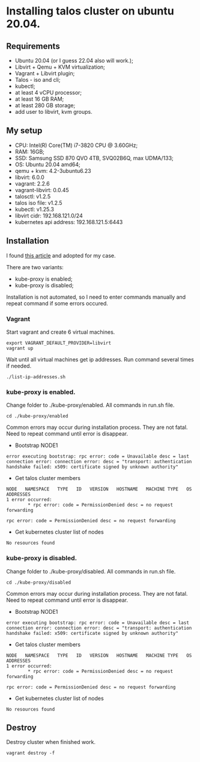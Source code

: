 # Installing talos cluster on ubuntu 20.04.

## Requirements

- Ubuntu 20.04 (or I guess 22.04 also will work.);
- Libvirt + Qemu + KVM virtualization;
- Vagrant + Libvirt plugin;
- Talos - iso and cli;
- kubectl;
- at least 4 vCPU processor;
- at least 16 GB RAM;
- at least 280 GB storage;
- add user to libvirt, kvm groups.

## My setup
- CPU: Intel(R) Core(TM) i7-3820 CPU @ 3.60GHz;
- RAM: 16GB;
- SSD: Samsung SSD 870 QVO 4TB, SVQ02B6Q, max UDMA/133;
- OS: Ubuntu 20.04 amd64;
- qemu + kvm: 4.2-3ubuntu6.23
- libvirt: 6.0.0
- vagrant: 2.2.6
- vagrant-libvirt: 0.0.45
- talosctl: v1.2.5
- talos iso file: v1.2.5
- kubectl: v1.25.3
- libvirt cidr: 192.168.121.0/24
- kubernetes api address: 192.168.121.5:6443

## Installation

I found [this article](https://www.talos.dev/v1.2/talos-guides/install/virtualized-platforms/vagrant-libvirt/) and adopted for my case. 

There are two variants:

- kube-proxy is enabled;
- kube-proxy is disabled;

Installation is not automated, so I need to enter commands manually and repeat command if some errors occured.

### Vagrant

Start vagrant and create 6 virtual machines.

```
export VAGRANT_DEFAULT_PROVIDER=libvirt
vagrant up
```

Wait until all virtual machines get ip addresses. Run command several times if needed.

```
./list-ip-addresses.sh
```

### kube-proxy is enabled.

Change folder to ./kube-proxy/enabled. All commands in run.sh file. 

```
cd ./kube-proxy/enabled
```

Common errors may occur during installation process. They are not fatal. Need to repeat command until error is disappear.

- Bootstrap NODE1
```
error executing bootstrap: rpc error: code = Unavailable desc = last connection error: connection error: desc = "transport: authentication handshake failed: x509: certificate signed by unknown authority"
```
- Get talos cluster members
```
NODE   NAMESPACE   TYPE   ID   VERSION   HOSTNAME   MACHINE TYPE   OS   ADDRESSES
1 error occurred:
        * rpc error: code = PermissionDenied desc = no request forwarding
```
```
rpc error: code = PermissionDenied desc = no request forwarding
```
- Get kubernetes cluster list of nodes
```
No resources found
```

### kube-proxy is disabled.

Change folder to ./kube-proxy/disabled. All commands in run.sh file. 

```
cd ./kube-proxy/disabled
```

Common errors may occur during installation process. They are not fatal. Need to repeat command until error is disappear.

- Bootstrap NODE1
```
error executing bootstrap: rpc error: code = Unavailable desc = last connection error: connection error: desc = "transport: authentication handshake failed: x509: certificate signed by unknown authority"
```
- Get talos cluster members
```
NODE   NAMESPACE   TYPE   ID   VERSION   HOSTNAME   MACHINE TYPE   OS   ADDRESSES
1 error occurred:
        * rpc error: code = PermissionDenied desc = no request forwarding
```
```
rpc error: code = PermissionDenied desc = no request forwarding
```
- Get kubernetes cluster list of nodes
```
No resources found
```

## Destroy

Destroy cluster when finished work.

```
vagrant destroy -f
```

